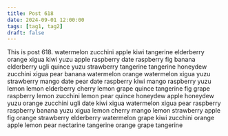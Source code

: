 ```yaml
---
title: Post 618
date: 2024-09-01 12:00:00
tags: [tag1, tag2]
draft: false
---
```

This is post 618.
watermelon
zucchini
apple
kiwi
tangerine
elderberry
orange
xigua
kiwi
yuzu
apple
raspberry
date
raspberry
fig
banana
elderberry
ugli
quince
yuzu
strawberry
tangerine
tangerine
honeydew
zucchini
xigua
pear
banana
watermelon
orange
watermelon
xigua
yuzu
strawberry
mango
date
pear
date
raspberry
kiwi
mango
raspberry
yuzu
lemon
lemon
elderberry
cherry
lemon
grape
quince
tangerine
fig
grape
raspberry
lemon
zucchini
lemon
pear
quince
honeydew
apple
honeydew
yuzu
orange
zucchini
ugli
date
kiwi
xigua
watermelon
xigua
pear
raspberry
raspberry
banana
yuzu
xigua
lemon
cherry
mango
lemon
strawberry
apple
fig
orange
strawberry
elderberry
watermelon
grape
kiwi
zucchini
orange
apple
lemon
pear
nectarine
tangerine
orange
grape
tangerine
